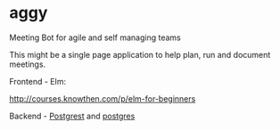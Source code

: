 # aggy
Meeting Bot for agile and self managing teams

This might be a single page application to help plan, run and document meetings.

Frontend - Elm:

http://courses.knowthen.com/p/elm-for-beginners

Backend - [Postgrest](https://postgrest.com) and [postgres](https://postgresapp.com/)
